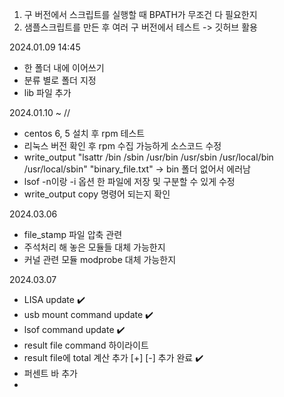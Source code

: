 1. 구 버전에서 스크립트를 실행할 때 BPATH가 무조건 다 필요한지
2. 샘플스크립트를 만든 후 여러 구 버전에서 테스트 -> 깃허브 활용


2024.01.09 14:45 
- 한 폴더 내에 이어쓰기
- 분류 별로 폴더 지정
- lib 파일 추가

2024.01.10 ~ //
- centos  6, 5 설치 후 rpm 테스트
- 리눅스 버전 확인 후 rpm 수집 가능하게 소스코드 수정
- write_output "lsattr /bin /sbin /usr/bin /usr/sbin /usr/local/bin /usr/local/sbin" "binary_file.txt" -> bin 폴더 없어서 에러남
- lsof -n이랑 -i 옵션 한 파일에 저장 및 구분할 수 있게 수정
- write_output copy 명령어 되는지 확인

2024.03.06
- file_stamp 파일 압축 관련
- 주석처리 해 놓은 모듈들 대체 가능한지
- 커널 관련 모듈 modprobe 대체 가능한지

2024.03.07
- LISA update ✔️
- usb mount command update ✔️
- lsof command update ✔️
- result file command 하이라이트
- result file에 total 계산 추가
  [+] [-] 추가 완료 ✔️
- 퍼센트 바 추가
- 
